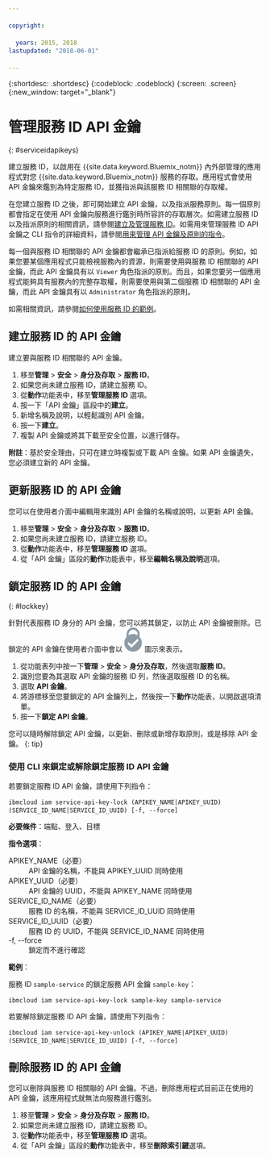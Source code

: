```yaml
---

copyright:

  years: 2015, 2018
lastupdated: "2018-06-01"

---
```


{:shortdesc: .shortdesc}
{:codeblock: .codeblock}
{:screen: .screen}
{:new_window: target="_blank"}

# 管理服務 ID API 金鑰
{: #serviceidapikeys}

建立服務 ID，以啟用在 {{site.data.keyword.Bluemix_notm}} 內外部管理的應用程式對您 {{site.data.keyword.Bluemix_notm}} 服務的存取。應用程式會使用 API 金鑰來鑑別為特定服務 ID，並獲指派與該服務 ID 相關聯的存取權。

在您建立服務 ID 之後，即可開始建立 API 金鑰，以及指派服務原則。每一個原則都會指定在使用 API 金鑰向服務進行鑑別時所容許的存取層次。如需建立服務 ID 以及指派原則的相關資訊，請參閱[建立及管理服務 ID](/docs/iam/serviceid.html#serviceids)。如需用來管理服務 ID API 金鑰之 CLI 指令的詳細資料，請參閱[用來管理 API 金鑰及原則的指令](/docs/cli/reference/bluemix_cli/bx_cli.html#bx_commands_iam)。

每一個與服務 ID 相關聯的 API 金鑰都會繼承已指派給服務 ID 的原則。例如，如果您要某個應用程式只能檢視服務內的資源，則需要使用與服務 ID 相關聯的 API 金鑰，而此 API 金鑰具有以 `Viewer` 角色指派的原則。而且，如果您要另一個應用程式能夠具有服務內的完整存取權，則需要使用與第二個服務 ID 相關聯的 API 金鑰，而此 API 金鑰具有以 `Administrator` 角色指派的原則。

如需相關資訊，請參閱[如何使用服務 ID 的範例](/docs/iam/serviceid.html#examples-of-how-to-use-a-service-id)。

## 建立服務 ID 的 API 金鑰

建立要與服務 ID 相關聯的 API 金鑰。

1. 移至**管理** &gt; **安全** &gt; **身分及存取** &gt; **服務 ID**。
2. 如果您尚未建立服務 ID，請建立服務 ID。
3. 從**動作**功能表中，移至**管理服務 ID** 選項。
4. 按一下「API 金鑰」區段中的**建立**。
5. 新增名稱及說明，以輕鬆識別 API 金鑰。
6. 按一下**建立**。
7. 複製 API 金鑰或將其下載至安全位置，以進行儲存。

**附註**：基於安全理由，只可在建立時複製或下載 API 金鑰。如果 API 金鑰遺失，您必須建立新的 API 金鑰。

## 更新服務 ID 的 API 金鑰

您可以在使用者介面中編輯用來識別 API 金鑰的名稱或說明，以更新 API 金鑰。

1. 移至**管理** &gt; **安全** &gt; **身分及存取** &gt; **服務 ID**。
2. 如果您尚未建立服務 ID，請建立服務 ID。
3. 從**動作**功能表中，移至**管理服務 ID** 選項。
4. 從「API 金鑰」區段的**動作**功能表中，移至**編輯名稱及說明**選項。

## 鎖定服務 ID 的 API 金鑰
{: #lockkey}

針對代表服務 ID 身分的 API 金鑰，您可以將其鎖定，以防止 API 金鑰被刪除。已鎖定的 API 金鑰在使用者介面中會以 ![「已鎖定」圖示](images/locked.svg "已鎖定") 圖示來表示。

1. 從功能表列中按一下**管理** &gt; **安全** &gt; **身分及存取**，然後選取**服務 ID**。
2. 識別您要為其選取 API 金鑰的服務 ID 列，然後選取服務 ID 的名稱。
3. 選取 **API 金鑰**。
4. 將游標移至您要鎖定的 API 金鑰列上，然後按一下**動作**功能表，以開啟選項清單。
5. 按一下**鎖定 API 金鑰**。

您可以隨時解除鎖定 API 金鑰，以更新、刪除或新增存取原則，或是移除 API 金鑰。
{: tip}

### 使用 CLI 來鎖定或解除鎖定服務 ID API 金鑰

若要鎖定服務 ID API 金鑰，請使用下列指令：

```
ibmcloud iam service-api-key-lock (APIKEY_NAME|APIKEY_UUID) (SERVICE_ID_NAME|SERVICE_ID_UUID) [-f, --force]
```

<strong>必要條件</strong>：端點、登入、目標

<strong>指令選項</strong>：
<dl>
  <dt>APIKEY_NAME（必要）</dt>
  <dd>API 金鑰的名稱，不能與 APIKEY_UUID 同時使用</dd>
  <dt>APIKEY_UUID（必要）</dt>
  <dd>API 金鑰的 UUID，不能與 APIKEY_NAME 同時使用</dd>
  <dt>SERVICE_ID_NAME（必要）</dt>
  <dd>服務 ID 的名稱，不能與 SERVICE_ID_UUID 同時使用</dd>
  <dt>SERVICE_ID_UUID（必要）</dt>
  <dd>服務 ID 的 UUID，不能與 SERVICE_ID_NAME 同時使用</dd>
  <dt>-f, --force</dt>
  <dd>鎖定而不進行確認</dd>
</dl>

<strong>範例</strong>：

服務 ID `sample-service` 的鎖定服務 API 金鑰 `sample-key`：

```
ibmcloud iam service-api-key-lock sample-key sample-service
```

若要解除鎖定服務 ID API 金鑰，請使用下列指令：

```
ibmcloud iam service-api-key-unlock (APIKEY_NAME|APIKEY_UUID) (SERVICE_ID_NAME|SERVICE_ID_UUID) [-f, --force]
```


## 刪除服務 ID 的 API 金鑰

您可以刪除與服務 ID 相關聯的 API 金鑰。不過，刪除應用程式目前正在使用的 API 金鑰，該應用程式就無法向服務進行鑑別。

1. 移至**管理** &gt; **安全** &gt; **身分及存取** &gt; **服務 ID**。
2. 如果您尚未建立服務 ID，請建立服務 ID。
3. 從**動作**功能表中，移至**管理服務 ID** 選項。
4. 從「API 金鑰」區段的**動作**功能表中，移至**刪除索引鍵**選項。
